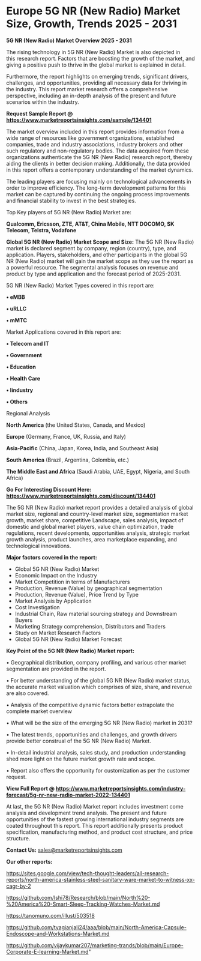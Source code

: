  # Europe 5G NR (New Radio) Market Size, Growth, Trends 2025 - 2031

<Strong> 5G NR (New Radio) Market Overview 2025 - 2031</strong>

The rising technology in 5G NR (New Radio) Market is also depicted in this research report. Factors that are boosting the growth of the market, and giving a positive push to thrive in the global market is explained in detail.

Furthermore, the report highlights on emerging trends, significant drivers, challenges, and opportunities, providing all necessary data for thriving in the industry. This report market research offers a comprehensive perspective, including an in-depth analysis of the present and future scenarios within the industry.

<strong>Request Sample Report @ <a href=https://www.marketreportsinsights.com/sample/134401>https://www.marketreportsinsights.com/sample/134401</a></strong>

The market overview included in this report provides information from a wide range of resources like government organizations, established companies, trade and industry associations, industry brokers and other such regulatory and non-regulatory bodies. The data acquired from these organizations authenticate the 5G NR (New Radio) research report, thereby aiding the clients in better decision making. Additionally, the data provided in this report offers a contemporary understanding of the market dynamics.

The leading players are focusing mainly on technological advancements in order to improve efficiency. The long-term development patterns for this market can be captured by continuing the ongoing process improvements and financial stability to invest in the best strategies.

Top Key players of 5G NR (New Radio) Market are:

<strong>Qualcomm, Ericsson, ZTE, AT&T, China Mobile, NTT DOCOMO, SK Telecom, Telstra, Vodafone</strong>

<strong><b>Global 5G NR (New Radio) Market Scope and Size:</b></strong>
The 5G NR (New Radio) market is declared segment by company, region (country), type, and application. Players, stakeholders, and other participants in the global 5G NR (New Radio) market will gain the market scope as they use the report as a powerful resource. The segmental analysis focuses on revenue and product by type and application and the forecast period of 2025-2031.

5G NR (New Radio) Market Types covered in this report are:

<strong>• eMBB

• uRLLC

• mMTC</strong>

Market Applications covered in this report are:

<strong>• Telecom and IT

• Government

• Education

• Health Care

• Iindustry

• Others</strong> 

Regional Analysis

<strong>North America</strong> (the United States, Canada, and Mexico)

<strong>Europe</strong> (Germany, France, UK, Russia, and Italy)

<strong>Asia-Pacific</strong> (China, Japan, Korea, India, and Southeast Asia)

<strong>South America</strong> (Brazil, Argentina, Colombia, etc.)

<strong>The Middle East and Africa</strong> (Saudi Arabia, UAE, Egypt, Nigeria, and South Africa)

<strong>Go For Interesting Discount Here: <a href=https://www.marketreportsinsights.com/discount/134401>https://www.marketreportsinsights.com/discount/134401</a></strong>

The 5G NR (New Radio) market report provides a detailed analysis of global market size, regional and country-level market size, segmentation market growth, market share, competitive Landscape, sales analysis, impact of domestic and global market players, value chain optimization, trade regulations, recent developments, opportunities analysis, strategic market growth analysis, product launches, area marketplace expanding, and technological innovations.

<strong><b>Major factors covered in the report:</b></strong>
<ul>
  <li>Global 5G NR (New Radio) Market </li>
  <li>Economic Impact on the Industry</li>
  <li>Market Competition in terms of Manufacturers</li>
  <li>Production, Revenue (Value) by geographical segmentation</li>
  <li>Production, Revenue (Value), Price Trend by Type</li>
  <li>Market Analysis by Application</li>
  <li>Cost Investigation</li>
  <li>Industrial Chain, Raw material sourcing strategy and Downstream Buyers</li>
  <li>Marketing Strategy comprehension, Distributors and Traders</li>
  <li>Study on Market Research Factors</li>
  <li>Global 5G NR (New Radio) Market Forecast</li>
</ul>

<strong><b>Key Point of the 5G NR (New Radio) Market report:</b></strong>

• Geographical distribution, company profiling, and various other market segmentation are provided in the report.

• For better understanding of the global 5G NR (New Radio) market status, the accurate market valuation which comprises of size, share, and revenue are also covered.

• Analysis of the competitive dynamic factors better extrapolate the complete market overview

• What will be the size of the emerging 5G NR (New Radio) market in 2031?

• The latest trends, opportunities and challenges, and growth drivers provide better construal of the 5G NR (New Radio) Market.

• In-detail industrial analysis, sales study, and production understanding shed more light on the future market growth rate and scope.

• Report also offers the opportunity for customization as per the customer request.

<strong><b>View Full Report @ <a href=https://www.marketreportsinsights.com/industry-forecast/5g-nr-new-radio-market-2022-134401>https://www.marketreportsinsights.com/industry-forecast/5g-nr-new-radio-market-2022-134401</a></b></strong>


At last, the 5G NR (New Radio) Market report includes investment come analysis and development trend analysis. The present and future opportunities of the fastest growing international industry segments are coated throughout this report. This report additionally presents product specification, manufacturing method, and product cost structure, and price structure.

<strong>Contact Us:</strong>
sales@marketreportsinsights.com

<strong>Our other reports:</strong>

<a href=https://sites.google.com/view/tech-thought-leaders/all-research-reports/north-america-stainless-steel-sanitary-ware-market-to-witness-xx-cagr-by-2>https://sites.google.com/view/tech-thought-leaders/all-research-reports/north-america-stainless-steel-sanitary-ware-market-to-witness-xx-cagr-by-2</a>

<a href=https://github.com/Ishi78/Research/blob/main/North%20-%20America%20-Smart-Sleep-Tracking-Watches-Market.md>https://github.com/Ishi78/Research/blob/main/North%20-%20America%20-Smart-Sleep-Tracking-Watches-Market.md</a>

<a href=https://tanomuno.com/illust/503518>https://tanomuno.com/illust/503518</a>

<a href=https://github.com/tyagianjali24/aaa/blob/main/North-America-Capsule-Endoscope-and-Workstations-Market.md>https://github.com/tyagianjali24/aaa/blob/main/North-America-Capsule-Endoscope-and-Workstations-Market.md</a>

<a href=https://github.com/vijaykumar207/marketing-trands/blob/main/Europe-Corporate-E-learning-Market.md>https://github.com/vijaykumar207/marketing-trands/blob/main/Europe-Corporate-E-learning-Market.md</a>"
